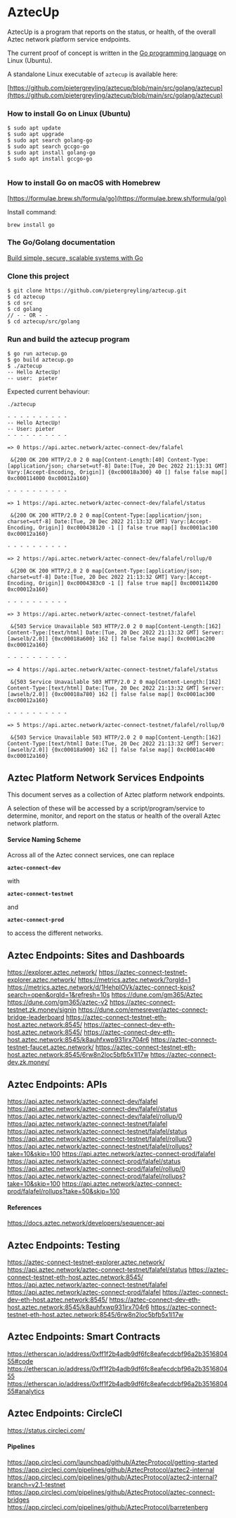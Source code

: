 # AztecUp

AztecUp is a program that reports on the status, or health, of the overall Aztec network platform service endpoints.

The current proof of concept is written in the [Go programming language](https://go.dev/) on Linux (Ubuntu).

A standalone Linux executable of `aztecup` is available here:

[https://github.com/pietergreyling/aztecup/blob/main/src/golang/aztecup](https://github.com/pietergreyling/aztecup/blob/main/src/golang/aztecup)


### How to install Go on Linux (Ubuntu)

```shell
$ sudo apt update
$ sudo apt upgrade
$ sudo apt search golang-go
$ sudo apt search gccgo-go
$ sudo apt install golang-go
$ sudo apt install gccgo-go
 
```

### How to install Go on macOS with Homebrew

[https://formulae.brew.sh/formula/go](https://formulae.brew.sh/formula/go)

Install command: 

`brew install go`

### The Go/Golang documentation

[Build simple, secure, scalable systems with Go](https://go.dev/)

### Clone this project
```shell
$ git clone https://github.com/pietergreyling/aztecup.git
$ cd aztecup
$ cd src
$ cd golang
// - - OR - -
$ cd aztecup/src/golang
```

### Run and build the aztecup program

```shell
$ go run aztecup.go
$ go build aztecup.go 
$ ./aztecup
-- Hello AztecUp!
-- user:  pieter

```

Expected current behaviour:

```shell
./aztecup                                                      

- - - - - - - - - -
-- Hello AztecUp!
-- User: pieter
- - - - - - - - - -

=> 0 https://api.aztec.network/aztec-connect-dev/falafel

 &{200 OK 200 HTTP/2.0 2 0 map[Content-Length:[40] Content-Type:[application/json; charset=utf-8] Date:[Tue, 20 Dec 2022 21:13:31 GMT] Vary:[Accept-Encoding, Origin]] {0xc00018a300} 40 [] false false map[] 0xc000114000 0xc00012a160}

- - - - - - - - - -

=> 1 https://api.aztec.network/aztec-connect-dev/falafel/status

 &{200 OK 200 HTTP/2.0 2 0 map[Content-Type:[application/json; charset=utf-8] Date:[Tue, 20 Dec 2022 21:13:32 GMT] Vary:[Accept-Encoding, Origin]] 0xc000438120 -1 [] false true map[] 0xc0001ac100 0xc00012a160}

- - - - - - - - - -

=> 2 https://api.aztec.network/aztec-connect-dev/falafel/rollup/0

 &{200 OK 200 HTTP/2.0 2 0 map[Content-Type:[application/json; charset=utf-8] Date:[Tue, 20 Dec 2022 21:13:32 GMT] Vary:[Accept-Encoding, Origin]] 0xc0004383c0 -1 [] false true map[] 0xc000114200 0xc00012a160}

- - - - - - - - - -

=> 3 https://api.aztec.network/aztec-connect-testnet/falafel

 &{503 Service Unavailable 503 HTTP/2.0 2 0 map[Content-Length:[162] Content-Type:[text/html] Date:[Tue, 20 Dec 2022 21:13:32 GMT] Server:[awselb/2.0]] {0xc00018a600} 162 [] false false map[] 0xc0001ac200 0xc00012a160}

- - - - - - - - - -

=> 4 https://api.aztec.network/aztec-connect-testnet/falafel/status

 &{503 Service Unavailable 503 HTTP/2.0 2 0 map[Content-Length:[162] Content-Type:[text/html] Date:[Tue, 20 Dec 2022 21:13:32 GMT] Server:[awselb/2.0]] {0xc00018a780} 162 [] false false map[] 0xc0001ac300 0xc00012a160}

- - - - - - - - - -

=> 5 https://api.aztec.network/aztec-connect-testnet/falafel/rollup/0

 &{503 Service Unavailable 503 HTTP/2.0 2 0 map[Content-Length:[162] Content-Type:[text/html] Date:[Tue, 20 Dec 2022 21:13:32 GMT] Server:[awselb/2.0]] {0xc00018a900} 162 [] false false map[] 0xc0001ac400 0xc00012a160}
```

## Aztec Platform Network Services Endpoints

This document serves as a collection of Aztec platform network endpoints.

A selection of these will be accessed by a script/program/service to determine, monitor, and report on the status or health of the overall Aztec network platform.  
#### Service Naming Scheme

Across all of the Aztec connect services, one can replace 

**`aztec-connect-dev`** 

with

**`aztec-connect-testnet`** 

and 

**`aztec-connect-prod`** 

to access the different networks.

## Aztec Endpoints: Sites and Dashboards

https://explorer.aztec.network/
https://aztec-connect-testnet-explorer.aztec.network/
https://metrics.aztec.network/?orgId=1
https://metrics.aztec.network/d/1HehplOVk/aztec-connect-kpis?search=open&orgId=1&refresh=10s
https://dune.com/gm365/Aztec
https://dune.com/gm365/aztec-v2
https://aztec-connect-testnet.zk.money/signin
https://dune.com/emesrever/aztec-connect-bridge-leaderboard
https://aztec-connect-testnet-eth-host.aztec.network:8545/
https://aztec-connect-dev-eth-host.aztec.network:8545/
https://aztec-connect-dev-eth-host.aztec.network:8545/k8auhfxwp931irx704r6
https://aztec-connect-testnet-faucet.aztec.network/
https://aztec-connect-testnet-eth-host.aztec.network:8545/6rw8n2loc5bfb5x1l17w
https://aztec-connect-dev.zk.money/

## Aztec Endpoints: APIs

https://api.aztec.network/aztec-connect-dev/falafel
https://api.aztec.network/aztec-connect-dev/falafel/status
https://api.aztec.network/aztec-connect-dev/falafel/rollup/0
https://api.aztec.network/aztec-connect-testnet/falafel
https://api.aztec.network/aztec-connect-testnet/falafel/status
https://api.aztec.network/aztec-connect-testnet/falafel/rollup/0
https://api.aztec.network/aztec-connect-testnet/falafel/rollups?take=10&skip=100
https://api.aztec.network/aztec-connect-prod/falafel
https://api.aztec.network/aztec-connect-prod/falafel/status
https://api.aztec.network/aztec-connect-prod/falafel/rollup/0
https://api.aztec.network/aztec-connect-prod/falafel/rollups?take=10&skip=100
https://api.aztec.network/aztec-connect-prod/falafel/rollups?take=50&skip=100

#### References
https://docs.aztec.network/developers/sequencer-api

## Aztec Endpoints: Testing

https://aztec-connect-testnet-explorer.aztec.network/
https://api.aztec.network/aztec-connect-testnet/falafel/status
https://aztec-connect-testnet-eth-host.aztec.network:8545/
https://api.aztec.network/aztec-connect-testnet/falafel
https://api.aztec.network/aztec-connect-prod/falafel
https://aztec-connect-dev-eth-host.aztec.network:8545/
https://aztec-connect-dev-eth-host.aztec.network:8545/k8auhfxwp931irx704r6
https://aztec-connect-testnet-eth-host.aztec.network:8545/6rw8n2loc5bfb5x1l17w

## Aztec Endpoints: Smart Contracts

https://etherscan.io/address/0xff1f2b4adb9df6fc8eafecdcbf96a2b351680455#code
https://etherscan.io/address/0xff1f2b4adb9df6fc8eafecdcbf96a2b351680455
https://etherscan.io/address/0xff1f2b4adb9df6fc8eafecdcbf96a2b351680455#analytics

## Aztec Endpoints: CircleCI

https://status.circleci.com/

#### Pipelines
https://app.circleci.com/launchpad/github/AztecProtocol/getting-started
https://app.circleci.com/pipelines/github/AztecProtocol/aztec2-internal
https://app.circleci.com/pipelines/github/AztecProtocol/aztec2-internal?branch=v2.1-testnet
https://app.circleci.com/pipelines/github/AztecProtocol/aztec-connect-bridges
https://app.circleci.com/pipelines/github/AztecProtocol/barretenberg

